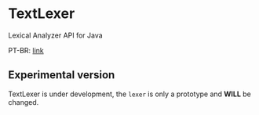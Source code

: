 # TextLexer

Lexical Analyzer API for Java

PT-BR: [link](https://github.com/JonathanxD/TextLexer/wiki/Readme---PT-BR)

## Experimental version

TextLexer is under development, the `lexer` is only a prototype and **WILL** be changed.